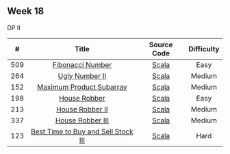 ## Week 18

DP II

| # | Title | Source Code | Difficulty |
|:---:|:---:|:---:|:---:|
| 509 | [Fibonacci Number](https://leetcode-cn.com/problems/fibonacci-number/) | [Scala](https://github.com/Somainer/stca-weekly-challenge/tree/master/week18/1013-fibonacci-number/fib.scala) | Easy |
| 264 | [Ugly Number II](https://leetcode-cn.com/problems/ugly-number-ii/) | [Scala](https://github.com/Somainer/stca-weekly-challenge/tree/master/week18/264-ugly-number-ii/nthUglyNumber.scala) | Medium |
| 152 | [Maximum Product Subarray](https://leetcode-cn.com/problems/maximum-product-subarray/) | [Scala](https://github.com/Somainer/stca-weekly-challenge/tree/master/week18/152-maximum-product-subarray/maxProduct.scala) | Medium |
| 198 | [House Robber](https://leetcode-cn.com/problems/house-robber/) | [Scala](https://github.com/Somainer/stca-weekly-challenge/tree/master/week18/198-house-robber/rob.scala) | Easy |
| 213 | [House Robber II](https://leetcode-cn.com/problems/house-robber-ii/) | [Scala](https://github.com/Somainer/stca-weekly-challenge/tree/master/week18/213-house-robber-ii/rob.scala) | Medium |
| 337 | [House Robber III](https://leetcode-cn.com/problems/house-robber-iii/) | [Scala](https://github.com/Somainer/stca-weekly-challenge/tree/master/week18/337-house-robber-iii/rob.scala) | Medium |
| 123 | [Best Time to Buy and Sell Stock III](https://leetcode-cn.com/problems/best-time-to-buy-and-sell-stock-iii/) | [Scala](https://github.com/Somainer/stca-weekly-challenge/tree/master/week18/123-best-time-to-buy-and-sell-stock-iii/maxProfit.scala) | Hard |

